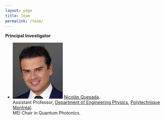 ```yaml
---
layout: page
title: Team 
permalink: /team/
---
```


**Principal Investigator**  
* ![NQ](./assets/images/quesada-nicolas.jpg) [Nicolás Quesada](https://www.polymtl.ca/expertises/en/quesada-nicolas).  
Assistant Professor, [Department of Engineering Physics](https://www.polymtl.ca/phys/), [Polytechnique Montréal](https://www.polymtl.ca).  
MEI Chair in Quantum Photonics. 
